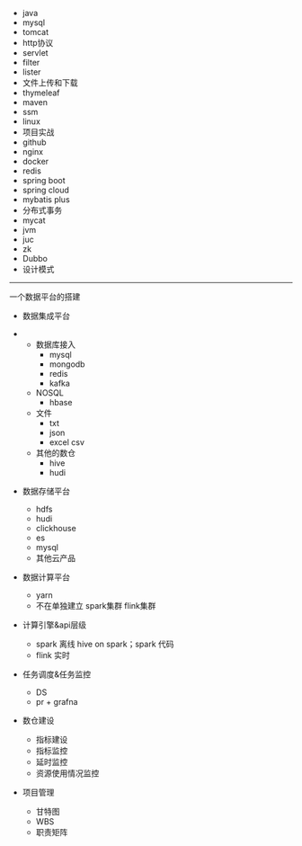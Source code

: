 - java
- mysql
- tomcat
- http协议
- servlet
- filter
- lister
- 文件上传和下载
- thymeleaf
- maven 
- ssm
- linux
- 项目实战
- github
- nginx
- docker
- redis
- spring boot
- spring cloud
- mybatis plus
- 分布式事务
- mycat
- jvm
- juc
- zk
- Dubbo
- 设计模式


------
一个数据平台的搭建

- 数据集成平台
- 
  - 数据库接入
    - mysql
    - mongodb
    - redis
    - kafka
  - NOSQL
    - hbase
  - 文件
    - txt 
    - json
    - excel csv
  - 其他的数仓 
    - hive
    - hudi
  
- 数据存储平台
  - hdfs
  - hudi
  - clickhouse
  - es
  - mysql
  - 其他云产品

- 数据计算平台
  - yarn
  - 不在单独建立 spark集群 flink集群

- 计算引擎&api层级
  - spark 离线  hive on spark；spark 代码
  - flink 实时  

- 任务调度&任务监控
  - DS
  - pr + grafna

- 数仓建设
  - 指标建设
  - 指标监控
  - 延时监控
  - 资源使用情况监控

- 项目管理
  - 甘特图
  - WBS
  - 职责矩阵